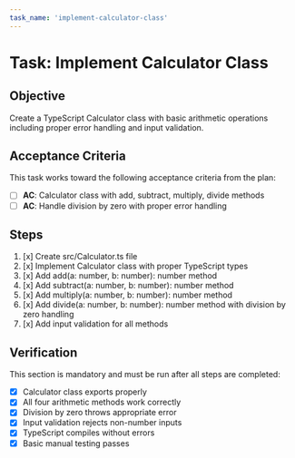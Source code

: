 ```yaml
---
task_name: 'implement-calculator-class'
---
```


# Task: Implement Calculator Class

## Objective

Create a TypeScript Calculator class with basic arithmetic operations including proper error handling and input validation.

## Acceptance Criteria

This task works toward the following acceptance criteria from the plan:

- [ ] **AC**: Calculator class with add, subtract, multiply, divide methods
- [ ] **AC**: Handle division by zero with proper error handling

## Steps

1. [x] Create src/Calculator.ts file
2. [x] Implement Calculator class with proper TypeScript types
3. [x] Add add(a: number, b: number): number method
4. [x] Add subtract(a: number, b: number): number method
5. [x] Add multiply(a: number, b: number): number method
6. [x] Add divide(a: number, b: number): number method with division by zero handling
7. [x] Add input validation for all methods

## Verification

This section is mandatory and must be run after all steps are completed:

- [x] Calculator class exports properly
- [x] All four arithmetic methods work correctly
- [x] Division by zero throws appropriate error
- [x] Input validation rejects non-number inputs
- [x] TypeScript compiles without errors
- [x] Basic manual testing passes